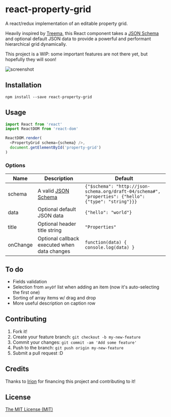 # react-property-grid

A react/redux implementation of an editable property grid.

Heavily inspired by [Treema](http://codecombat.github.io/treema/), this React component takes a [JSON Schema](https://spacetelescope.github.io/understanding-json-schema/) and optional default JSON data to provide a powerful and performant hierarchical grid dynamically.

This project is a WIP: some important features are not there yet, but hopefully they will soon!

![screenshot]()

## Installation

```
npm install --save react-property-grid
```

## Usage

```javascript
import React from 'react'
import ReactDOM from 'react-dom'

ReactDOM.render(
  <PropertyGrid schema={schema} />,
  document.getElementById('property-grid')
)
```

### Options

| Name     | Description | Default |
|----------|-------------|---------|
| schema   | A valid [JSON Schema](https://spacetelescope.github.io/understanding-json-schema/) | `{"$schema": "http://json-schema.org/draft-04/schema#", "properties": {"hello": {"type": "string"}}}` |
| data     | Optional default JSON data                   | `{"hello": "world"}`                   |
| title    | Optional header title string                 | `"Properties"`                         |
| onChange | Optional callback executed when data changes | `function(data) { console.log(data) }` |

## To do

- Fields validation
- Selection from `anyOf` list when adding an item (now it's auto-selecting the first one)
- Sorting of array items w/ drag and drop
- More useful description on caption row

## Contributing

1. Fork it!
2. Create your feature branch: `git checkout -b my-new-feature`
3. Commit your changes: `git commit -am 'Add some feature'`
4. Push to the branch: `git push origin my-new-feature`
5. Submit a pull request :D

## Credits

Thanks to [Irion](http://www.irion.it/) for financing this project and contributing to it!

## License

[The MIT License (MIT)](https://github.com/codecombat/treema/blob/master/LICENSE)
